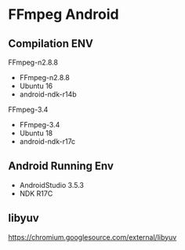 # FFmpeg Android

## Compilation ENV

FFmpeg-n2.8.8

- FFmpeg-n2.8.8
- Ubuntu 16
- android-ndk-r14b

FFmpeg-3.4

- FFmpeg-3.4
- Ubuntu 18
- android-ndk-r17c

## Android Running Env

- AndroidStudio 3.5.3
- NDK R17C

## libyuv

https://chromium.googlesource.com/external/libyuv

